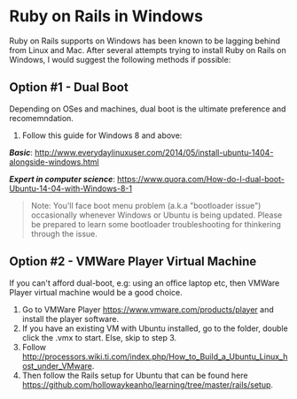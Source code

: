 # Ruby on Rails in Windows
Ruby on Rails supports on Windows has been known to be lagging behind from Linux and Mac.
After several attempts trying to install Ruby on Rails on Windows, I would suggest the following
methods if possible:

## Option #1 - Dual Boot

Depending on OSes and machines, dual boot is the ultimate preference and recomemndation.

1. Follow this guide for Windows 8 and above:

***Basic***: http://www.everydaylinuxuser.com/2014/05/install-ubuntu-1404-alongside-windows.html

***Expert in computer science***: https://www.quora.com/How-do-I-dual-boot-Ubuntu-14-04-with-Windows-8-1


> Note:
> You'll face boot menu problem (a.k.a "bootloader issue") occasionally whenever Windows or Ubuntu is being updated.
> Please be prepared to learn some bootloader troubleshooting for thinkering through the issue.

## Option #2 - VMWare Player Virtual Machine
If you can't afford dual-boot, e.g: using an office laptop etc, then VMWare Player virtual machine would be a good choice.

1. Go to VMWare Player https://www.vmware.com/products/player and install the player software.
2. If you have an existing VM with Ubuntu installed, go to the folder, double click the .vmx to start. Else, skip to step 3.
3. Follow http://processors.wiki.ti.com/index.php/How_to_Build_a_Ubuntu_Linux_host_under_VMware.
4. Then follow the Rails setup for Ubuntu that can be found here https://github.com/hollowaykeanho/learning/tree/master/rails/setup.
